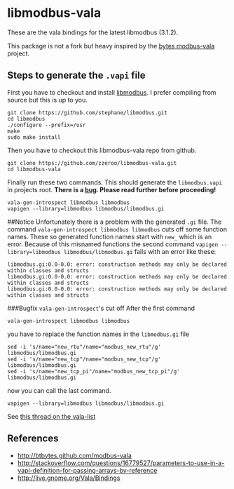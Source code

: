 # libmodbus-vala

These are the vala bindings for the latest libmodbus (3.1.2).

This package is not a fork but heavy inspired by the [bytes modbus-vala][1] project.

## Steps to generate the `.vapi` file

First you have to checkout and install [libmodbus][2]. I prefer compiling from source
but this is up to you.

```
git clone https://github.com/stephane/libmodbus.git
cd libmodbus
./configure --prefix=/usr
make
sudo make install
```

Then you have to checkout this libmodbus-vala repo from github.

```
git clone https://github.com/zzeroo/libmodbus-vala.git
cd libmodbus-vala
```

Finally run these two commands. This should generate the `libmodbus.vapi` in
projects root. **There is a [bug][valabug]. Please read further before proceeding!**

```
vala-gen-introspect libmodbus libmodbus
vapigen --library=libmodbus libmodbus/libmodbus.gi
```

##Notice
Unfortunately there is a problem with the generated `.gi` file. The command
`vala-gen-introspect libmodbus libmodbus` cuts off some function names.
These so generated function names start with `new_` which is an error. Because
of this misnamed functions the second command `vapigen --library=libmodbus libmodbus/libmodbus.gi`
fails with an error like these:

```
libmodbus.gi:0.0-0.0: error: construction methods may only be declared within classes and structs
libmodbus.gi:0.0-0.0: error: construction methods may only be declared within classes and structs
libmodbus.gi:0.0-0.0: error: construction methods may only be declared within classes and structs
```

###Bugfix `vala-gen-introspect`'s cut off
After the first command
```
vala-gen-introspect libmodbus libmodbus
```
you have to replace the function names in the `libmodbus.gi` file
```
sed -i 's/name="new_rtu"/name="modbus_new_rtu"/g' libmodbus/libmodbus.gi
sed -i 's/name="new_tcp"/name="modbus_new_tcp"/g' libmodbus/libmodbus.gi
sed -i 's/name="new_tcp_pi"/name="modbus_new_tcp_pi"/g' libmodbus/libmodbus.gi
```
now you can call the last command.
```
vapigen --library=libmodbus libmodbus/libmodbus.gi
```


See [this thread on the vala-list][valabug]

## References

- http://btbytes.github.com/modbus-vala
- http://stackoverflow.com/questions/16779527/parameters-to-use-in-a-vapi-definition-for-passing-arrays-by-reference
- http://live.gnome.org/Vala/Bindings

[1]: http://btbytes.github.com/modbus-vala
[2]: http://libmodbus.org/
[3]: http://live.gnome.org/Vala/Bindings
[valabug]: https://mail.gnome.org/archives/vala-list/2012-March/msg00003.html
